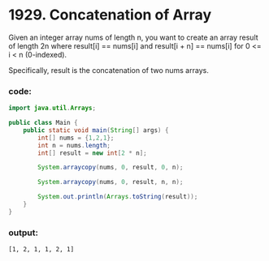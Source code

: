 # 1929. Concatenation of Array

Given an integer array nums of length n, you want to create an array result of length 2n where result[i] == nums[i] and result[i + n] == nums[i] for 0 <= i < n (0-indexed).

Specifically, result is the concatenation of two nums arrays.

### code:
```java
import java.util.Arrays;

public class Main {
    public static void main(String[] args) {
        int[] nums = {1,2,1};
        int n = nums.length;
        int[] result = new int[2 * n];

        System.arraycopy(nums, 0, result, 0, n);

        System.arraycopy(nums, 0, result, n, n);

        System.out.println(Arrays.toString(result));
    }
}
```

### output:
```
[1, 2, 1, 1, 2, 1]
```
